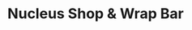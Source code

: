 ---
title: "Nucleus Shop & Wrap Bar"
url: /edinburgh/nucleus-shop-und-wrap-bar/
shop: Lebensmittel
---